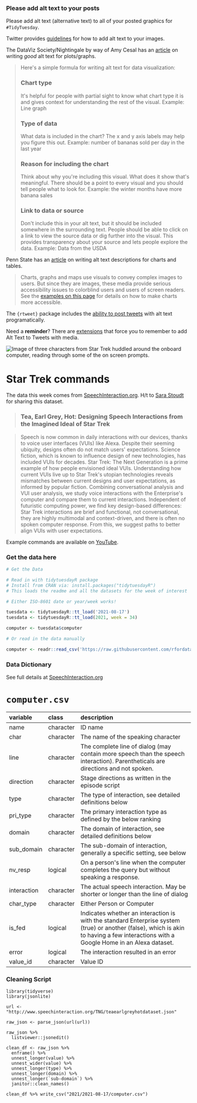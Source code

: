 ### Please add alt text to your posts

Please add alt text (alternative text) to all of your posted graphics for `#TidyTuesday`. 

Twitter provides [guidelines](https://help.twitter.com/en/using-twitter/picture-descriptions) for how to add alt text to your images.

The DataViz Society/Nightingale by way of Amy Cesal has an [article](https://medium.com/nightingale/writing-alt-text-for-data-visualization-2a218ef43f81) on writing _good_ alt text for plots/graphs.

> Here's a simple formula for writing alt text for data visualization:
> ### Chart type
> It's helpful for people with partial sight to know what chart type it is and gives context for understanding the rest of the visual.
> Example: Line graph
> ### Type of data
> What data is included in the chart? The x and y axis labels may help you figure this out.
> Example: number of bananas sold per day in the last year
> ### Reason for including the chart
> Think about why you're including this visual. What does it show that's meaningful. There should be a point to every visual and you should tell people what to look for.
> Example: the winter months have more banana sales
> ### Link to data or source
> Don't include this in your alt text, but it should be included somewhere in the surrounding text. People should be able to click on a link to view the source data or dig further into the visual. This provides transparency about your source and lets people explore the data.
> Example: Data from the USDA

Penn State has an [article](https://accessibility.psu.edu/images/charts/) on writing alt text descriptions for charts and tables.

> Charts, graphs and maps use visuals to convey complex images to users. But since they are images, these media provide serious accessibility issues to colorblind users and users of screen readers. See the [examples on this page](https://accessibility.psu.edu/images/charts/) for details on how to make charts more accessible.

The `{rtweet}` package includes the [ability to post tweets](https://docs.ropensci.org/rtweet/reference/post_tweet.html) with alt text programatically.

Need a **reminder**? There are [extensions](https://chrome.google.com/webstore/detail/twitter-required-alt-text/fpjlpckbikddocimpfcgaldjghimjiik/related) that force you to remember to add Alt Text to Tweets with media.

![Image of three characters from Star Trek huddled around the onboard computer, reading through some of the on screen prompts.](https://nerdist.com/wp-content/uploads/2020/06/data-computer.jpg)

# Star Trek commands

The data this week comes from [SpeechInteraction.org](http://www.speechinteraction.org/TNG/). H/t to [Sara Stoudt](https://github.com/rfordatascience/tidytuesday/issues/346) for sharing this dataset.

> ### Tea, Earl Grey, Hot: Designing Speech Interactions from the Imagined Ideal of Star Trek

> Speech is now common in daily interactions with our devices, thanks to voice user interfaces (VUIs) like Alexa. Despite their seeming ubiquity, designs often do not match users' expectations. Science fiction, which is known to influence design of new technologies, has included VUIs for decades. Star Trek: The Next Generation is a prime example of how people envisioned ideal VUIs. Understanding how current VUIs live up to Star Trek's utopian technologies reveals mismatches between current designs and user expectations, as informed by popular fiction. Combining conversational analysis and VUI user analysis, we study voice interactions with the Enterprise's computer and compare them to current interactions. Independent of futuristic computing power, we find key design-based differences: Star Trek interactions are brief and functional, not conversational, they are highly multimodal and context-driven, and there is often no spoken computer response. From this, we suggest paths to better align VUIs with user expectations.

Example commands are available on [YouTube](https://www.youtube.com/watch?v=qotCgA26Fp8).

### Get the data here

```r
# Get the Data

# Read in with tidytuesdayR package 
# Install from CRAN via: install.packages("tidytuesdayR")
# This loads the readme and all the datasets for the week of interest

# Either ISO-8601 date or year/week works!

tuesdata <- tidytuesdayR::tt_load('2021-08-17')
tuesdata <- tidytuesdayR::tt_load(2021, week = 34)

computer <- tuesdata$computer

# Or read in the data manually

computer <- readr::read_csv('https://raw.githubusercontent.com/rfordatascience/tidytuesday/main/data/2021/2021-08-17/computer.csv')

```
### Data Dictionary

See full details at [SpeechInteraction.org](http://www.speechinteraction.org/TNG/TeaEarlGreyHotDatasetCodeBook.pdf)

# `computer.csv`

|variable    |class     |description |
|:-----------|:---------|:-----------|
|name        |character | ID name |
|char        |character | The name of the speaking character |
|line        |character | The complete line of dialog (may contain more speech than the speech interaction). Parentheticals are directions and not spoken. |
|direction   |character | Stage directions as written in the episode script |
|type        |character | The type of interaction, see detailed definitions below |
|pri_type    |character | The primary interaction type as defined by the below ranking |
|domain      |character | The domain of interaction, see detailed definitions below |
|sub_domain  |character | The sub-domain of interaction, generally a specific setting, see below |
|nv_resp     |logical   | On a person's line when the computer completes the query but without speaking a response. |
|interaction |character | The actual speech interaction. May be shorter or longer than the line of dialog |
|char_type   |character | Either Person or Computer |
|is_fed      |logical   | Indicates whether an interaction is with the standard Enterprise system (true) or another (false), which is akin to having a few interactions with a Google Home in an Alexa dataset.|
|error       |logical   | The interaction resulted in an error |
|value_id    |character | Value ID |

### Cleaning Script

```
library(tidyverse)
library(jsonlite)

url <- "http://www.speechinteraction.org/TNG/teaearlgreyhotdataset.json"

raw_json <- parse_json(url(url))

raw_json %>% 
  listviewer::jsonedit()

clean_df <- raw_json %>% 
  enframe() %>% 
  unnest_longer(value) %>% 
  unnest_wider(value) %>% 
  unnest_longer(type) %>% 
  unnest_longer(domain) %>% 
  unnest_longer(`sub-domain`) %>% 
  janitor::clean_names()

clean_df %>% write_csv("2021/2021-08-17/computer.csv")
```
